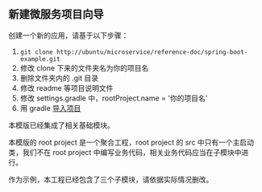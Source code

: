 ## 新建微服务项目向导

创建一个新的应用，请基于以下步骤：

1. `git clone http://ubuntu/microservice/reference-doc/spring-boot-example.git`
2. 修改 clone 下来的文件夹名为你的项目名
3. 删除文件夹内的 .git 目录
4. 修改 readme 等项目说明文件
5. 修改 settings.gradle 中，rootProject.name = '你的项目名'
6. 用 gradle [导入项目](http://ubuntu/zj-public/gitlab-user-doc/blob/master/Gradle/Import-Gradle-Project.md)

本模版已经集成了相关基础模块。

本模版的 root project 是一个聚合工程，root project 的 src 中只有一个主启动类，我们不在 root project 中编写业务代码，相关业务代码应当在子模块中进行。

作为示例，本工程已经包含了三个子模块，请依据实际情况删改。